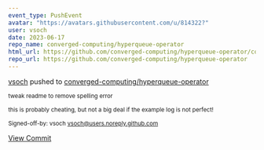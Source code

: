 ```yaml
---
event_type: PushEvent
avatar: "https://avatars.githubusercontent.com/u/814322?"
user: vsoch
date: 2023-06-17
repo_name: converged-computing/hyperqueue-operator
html_url: https://github.com/converged-computing/hyperqueue-operator/commit/39537bc326dacf094ee3795b60b9b4e45f672375
repo_url: https://github.com/converged-computing/hyperqueue-operator
---
```


<a href='https://github.com/vsoch' target='_blank'>vsoch</a> pushed to <a href='https://github.com/converged-computing/hyperqueue-operator' target='_blank'>converged-computing/hyperqueue-operator</a>

<small>tweak readme to remove spelling error

this is probably cheating, but not a big deal if the example
log is not perfect!

Signed-off-by: vsoch <vsoch@users.noreply.github.com></small>

<a href='https://github.com/converged-computing/hyperqueue-operator/commit/39537bc326dacf094ee3795b60b9b4e45f672375' target='_blank'>View Commit</a>